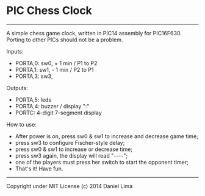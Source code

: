 # PIC Chess Clock

---

A simple chess game clock, written in PIC14 assembly for PIC16F630.
Porting to other PICs should not be a problem.

Inputs:

* PORTA,0: sw0, + 1 min / P1 to P2
* PORTA,1: sw1, - 1 min / P2 to P1
* PORTA,3: sw3,

Outputs:

* PORTA,5: leds
* PORTA,4: buzzer / display ":"
* PORTC: 4-digit 7-segment display

How to use:

* After power is on, press sw0 & sw1 to increase and decrease game time;
* press sw3 to configure Fischer-style delay;
* press sw0 & sw1 to increase or decrease time;
* press sw3 again, the display will read "----";
* one of the players must press her switch to start the opponent timer;
* That's it! Have fun.

---

Copyright under MIT License (c) 2014 Daniel Lima